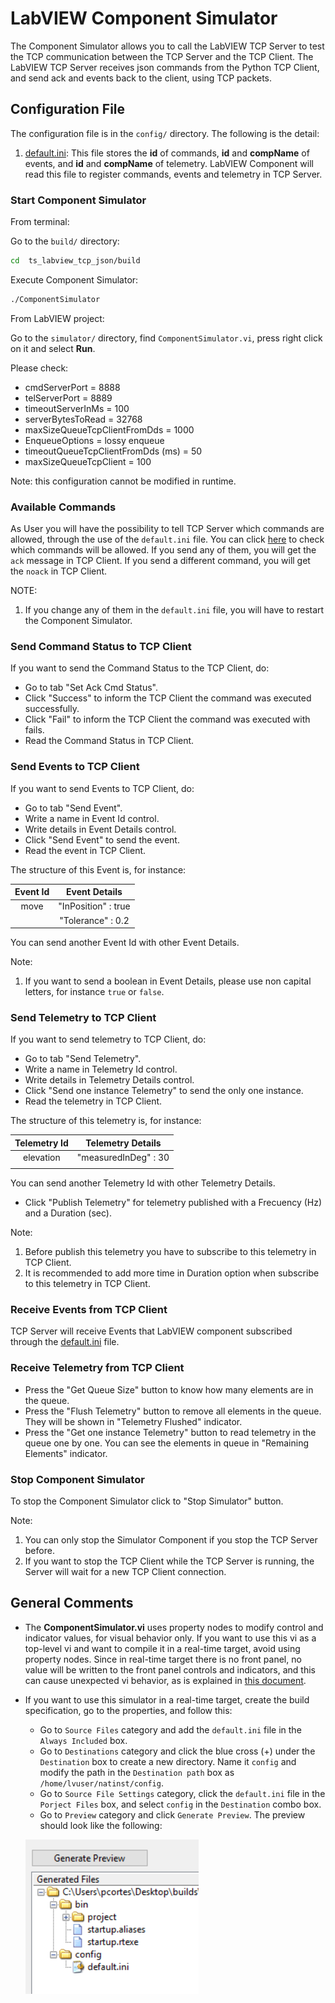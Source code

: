 # LabVIEW Component Simulator

The Component Simulator allows you to call the LabVIEW TCP Server to test the TCP communication between the TCP Server and the TCP Client.
The LabVIEW TCP Server receives json commands from the Python TCP Client, and send ack and events back to the client, using TCP packets.

## Configuration File

The configuration file is in the `config/` directory.
The following is the detail:

1. [default.ini](../doc/detailsDefault.md): This file stores the **id** of commands, **id** and **compName** of events, and **id** and **compName** of telemetry.
LabVIEW Component will read this file to register commands, events and telemetry in TCP Server.

### Start Component Simulator

From terminal:

Go to the `build/` directory:

```sh
cd  ts_labview_tcp_json/build
```

Execute Component Simulator:

```sh
./ComponentSimulator
```

From LabVIEW project:

Go to the `simulator/` directory, find `ComponentSimulator.vi`, press right click on it and select **Run**.

Please check:

- cmdServerPort = 8888
- telServerPort = 8889
- timeoutServerInMs = 100
- serverBytesToRead = 32768
- maxSizeQueueTcpClientFromDds = 1000
- EnqueueOptions = lossy enqueue
- timeoutQueueTcpClientFromDds (ms) = 50
- maxSizeQueueTcpClient = 100

Note: this configuration cannot be modified in runtime.

### Available Commands

As User you will have the possibility to tell TCP Server which commands are allowed, through the use of the `default.ini` file.
You can click [here](../config/default.ini) to check which commands will be allowed.
If you send any of them, you will get the `ack` message in TCP Client.
If you send a different command, you will get the `noack` in TCP Client.

NOTE:

1. If you change any of them in the `default.ini` file, you will have to restart the Component Simulator.

### Send Command Status to TCP Client

If you want to send the Command Status to the TCP Client, do:

- Go to tab "Set Ack Cmd Status".
- Click "Success" to inform the TCP Client the command was executed successfully.
- Click "Fail" to inform the TCP Client the command was executed with fails.
- Read the Command Status in TCP Client.

### Send Events to TCP Client

If you want to send Events to TCP Client, do:

- Go to tab "Send Event".
- Write a name in Event Id control.
- Write details in Event Details control.
- Click "Send Event" to send the event.
- Read the event in TCP Client.

The structure of this Event is, for instance:

| Event Id |    Event Details    |
|:--------:|:-------------------:|
|   move   | "InPosition" : true |
|          | "Tolerance" : 0.2   |

You can send another Event Id with other Event Details.

Note:

1. If you want to send a boolean in Event Details, please use non capital letters, for instance `true` or `false`.

### Send Telemetry to TCP Client

If you want to send telemetry to TCP Client, do:

- Go to tab "Send Telemetry".
- Write a name in Telemetry Id control.
- Write details in Telemetry Details control.
- Click "Send one instance Telemetry" to send the only one instance.
- Read the telemetry in TCP Client.

The structure of this telemetry is, for instance:

| Telemetry Id |   Telemetry Details    |
|:------------:|:----------------------:|
|   elevation  |  "measuredInDeg" : 30  |
|              |                        |

You can send another Telemetry Id with other Telemetry Details.

- Click "Publish Telemetry" for telemetry published with a Frecuency (Hz) and a Duration (sec).

Note:

1. Before publish this telemetry you have to subscribe to this telemetry in TCP Client.
2. It is recommended to add more time in Duration option when subscribe to this telemetry in TCP Client.

### Receive Events from TCP Client

TCP Server will receive Events that LabVIEW component subscribed through the [default.ini](../config/default.ini) file.

### Receive Telemetry from TCP Client

- Press the "Get Queue Size" button to know how many elements are in the queue.
- Press the "Flush Telemetry" button to remove all elements in the queue.
They will be shown in "Telemetry Flushed" indicator.
- Press the "Get one instance Telemetry" button to read telemetry in the queue one by one.
You can see the elements in queue in "Remaining Elements" indicator.

### Stop Component Simulator

To stop the Component Simulator click to "Stop Simulator" button.

Note:

1. You can only stop the Simulator Component if you stop the TCP Server before.
2. If you want to stop the TCP Client while the TCP Server is running, the Server will wait for a new TCP Client connection.

## General Comments

- The **ComponentSimulator.vi** uses property nodes to modify control and indicator values, for visual behavior only.
If you want to use this vi as a top-level vi and want to compile it in a real-time target, avoid using property nodes.
Since in real-time target there is no front panel, no value will be written to the front panel controls and indicators, and this can cause unexpected vi behavior, as is explained in [this document](https://knowledge.ni.com/KnowledgeArticleDetails?id=kA00Z000000kGsVSAU&l=en-US).
- If you want to use this simulator in a real-time target, create the build specification, go to the properties, and follow this:
    - Go to `Source Files` category and add the `default.ini` file in the `Always Included` box.
    - Go to `Destinations` category and click the blue cross (+) under the `Destination` box to create a new directory.
    Name it `config` and modify the path in the `Destination path` box as `/home/lvuser/natinst/config`.
    - Go to `Source File Settings` category, click the `default.ini` file in the `Porject Files` box, and select `config` in the `Destination` combo box.
    - Go to `Preview` category and click `Generate Preview`.
   The preview should look like the following:
    
    ![preview](../doc/images/preview.png)
